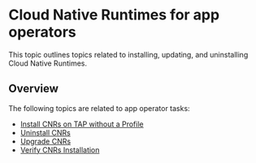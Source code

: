# Cloud Native Runtimes for app operators

This topic outlines topics related to installing, updating, and uninstalling Cloud Native Runtimes.

## <a id='overview'></a> Overview

The following topics are related to app operator tasks:

- [Install CNRs on TAP without a Profile](./install.hbs.md)
- [Uninstall CNRs](./uninstall.hbs.md)
- [Upgrade CNRs](./upgrade.hbs.md)
- [Verify CNRs Installation](./verify-installation.hbs.md)